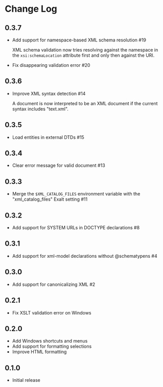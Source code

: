 # Change Log

## 0.3.7
- Add support for namespace-based XML schema resolution #19

    XML schema validation now tries resolving against the namespace in the
    `xsi:schemaLocation` attribute first and only then against the URI.

- Fix disappearing validation error #20

## 0.3.6
- Improve XML syntax detection #14

    A document is now interpreted to be an XML document if the current syntax
    includes "text.xml".

## 0.3.5
- Load entities in external DTDs #15

## 0.3.4
- Clear error message for valid document #13

## 0.3.3
- Merge the `$XML_CATALOG_FILES` environment variable with the
  "xml_catalog_files" Exalt setting #11

## 0.3.2
- Add support for SYSTEM URLs in DOCTYPE declarations #8

## 0.3.1
- Add support for xml-model declarations without @schematypens #4

## 0.3.0
- Add support for canonicalizing XML #2

## 0.2.1
- Fix XSLT validation error on Windows

## 0.2.0
- Add Windows shortcuts and menus
- Add support for formatting selections
- Improve HTML formatting

## 0.1.0
- Initial release
